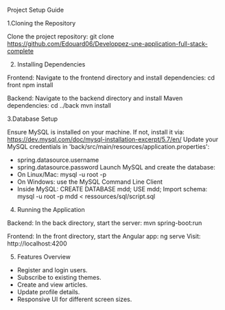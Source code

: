 Project Setup Guide

1.Cloning the Repository
      
Clone the project repository:
git clone https://github.com/Edouard06/Developpez-une-application-full-stack-complete

 2. Installing Dependencies
      
Frontend:
Navigate to the frontend directory and install dependencies:
cd front
npm install

Backend:
Navigate to the backend directory and install Maven dependencies:
cd ../back
mvn install

3.Database Setup
      
Ensure MySQL is installed on your machine. If not, install it via:
https://dev.mysql.com/doc/mysql-installation-excerpt/5.7/en/
Update your MySQL credentials in 'back/src/main/resources/application.properties':
- spring.datasource.username
- spring.datasource.password
Launch MySQL and create the database:
- On Linux/Mac: mysql -u root -p
- On Windows: use the MySQL Command Line Client
- Inside MySQL:
  CREATE DATABASE mdd;
  USE mdd;
  Import schema: mysql -u root -p mdd < ressources/sql/script.sql
  
4. Running the Application
      
Backend:
In the back directory, start the server:
mvn spring-boot:run

Frontend:
In the front directory, start the Angular app:
ng serve
Visit: http://localhost:4200

 5. Features Overview
- Register and login users.
- Subscribe to existing themes.
- Create and view articles.
- Update profile details.
- Responsive UI for different screen sizes.
